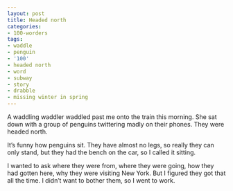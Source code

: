 ```yaml
---
layout: post
title: Headed north
categories:
- 100-worders
tags:
- waddle
- penguin
- '100'
- headed north
- word
- subway
- story
- drabble
- missing winter in spring
---
```

A waddling waddler waddled past me onto the train this morning. She sat down with a group of penguins twittering madly on their phones. They were headed north.

It’s funny how penguins sit. They have almost no legs, so really they can only stand, but they had the bench on the car, so I called it sitting.

I wanted to ask where they were from, where they were going, how they had gotten here, why they were visiting New York. But I figured they got that all the time. I didn’t want to bother them, so I went to work.
